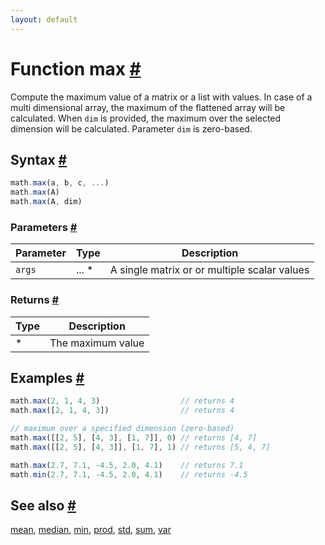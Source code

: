 ```yaml
---
layout: default
---
```


<!-- Note: This file is automatically generated from source code comments. Changes made in this file will be overridden. -->

<h1 id="function-max">Function max <a href="#function-max" title="Permalink">#</a></h1>

Compute the maximum value of a matrix or a  list with values.
In case of a multi dimensional array, the maximum of the flattened array
will be calculated. When `dim` is provided, the maximum over the selected
dimension will be calculated. Parameter `dim` is zero-based.


<h2 id="syntax">Syntax <a href="#syntax" title="Permalink">#</a></h2>

```js
math.max(a, b, c, ...)
math.max(A)
math.max(A, dim)
```

<h3 id="parameters">Parameters <a href="#parameters" title="Permalink">#</a></h3>

Parameter | Type | Description
--------- | ---- | -----------
`args` | ... * | A single matrix or or multiple scalar values

<h3 id="returns">Returns <a href="#returns" title="Permalink">#</a></h3>

Type | Description
---- | -----------
* | The maximum value


<h2 id="examples">Examples <a href="#examples" title="Permalink">#</a></h2>

```js
math.max(2, 1, 4, 3)                  // returns 4
math.max([2, 1, 4, 3])                // returns 4

// maximum over a specified dimension (zero-based)
math.max([[2, 5], [4, 3], [1, 7]], 0) // returns [4, 7]
math.max([[2, 5], [4, 3]], [1, 7], 1) // returns [5, 4, 7]

math.max(2.7, 7.1, -4.5, 2.0, 4.1)    // returns 7.1
math.min(2.7, 7.1, -4.5, 2.0, 4.1)    // returns -4.5
```


<h2 id="see-also">See also <a href="#see-also" title="Permalink">#</a></h2>

[mean](mean.html),
[median](median.html),
[min](min.html),
[prod](prod.html),
[std](std.html),
[sum](sum.html),
[var](var.html)
